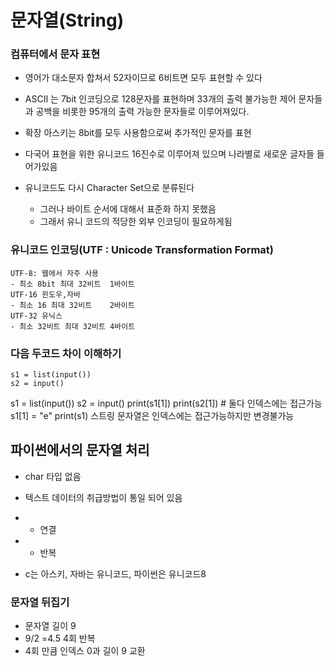 # 문자열(String)

### 컴퓨터에서 문자 표현
 - 영어가 대소문자 합쳐서 52자이므로 6비트면 모두 표현할 수 있다
 - ASCII 는 7bit 인코딩으로 128문자를 표현하며 33개의 출력 불가능한 제어 문자들과 공백을 비롯한 95개의 출력 가능한 문자들로 이루어져있다.

 - 확장 아스키는 8bit를 모두 사용함으로써 추가적인 문자를 표현

 - 다국어 표현을 위한 유니코드
    16진수로 이루어져 있으며 나라별로 새로운 글자들 들어가있음

 - 유니코드도 다시 Character Set으로 분류된다
    - 그러나 바이트 순서에 대해서 표준화 하지 못했음
    - 그래서 유니 코드의 적당한 외부 인코딩이 필요하게됨

### 유니코드 인코딩(UTF : Unicode Transformation Format)
    UTF-8: 웹에서 자주 사용
    - 최소 8bit 최대 32비트  1바이트
    UTF-16 윈도우,자바
    - 최소 16 최대 32비트    2바이트
    UTF-32 유닉스
    - 최소 32비트 최대 32비트 4바이트

### 다음 두코드 차이 이해하기
    s1 = list(input())
    s2 = input()

s1 = list(input())
s2 = input()
print(s1[1])
print(s2[1]) # 둘다 인덱스에는 접근가능
s1[1] = "e"
print(s1)
 스트링 문자열은 인덱스에는 접근가능하지만 변경불가능

## 파이썬에서의 문자열 처리
 - char 타입 없음
 - 텍스트 데이터의 취급방법이 통일 되어 있음

 - + 연결
 - * 반복

 - c는 아스키, 자바는 유니코드, 파이썬은 유니코드8

### 문자열 뒤집기
- 문자열 길이 9
- 9/2 =4.5 4회 반복
- 4회 만큼 인덱스 0과 길이 9 교환


